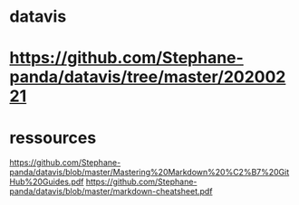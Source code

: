 # datavis

# https://github.com/Stephane-panda/datavis/tree/master/20200221 

# ressources
https://github.com/Stephane-panda/datavis/blob/master/Mastering%20Markdown%20%C2%B7%20GitHub%20Guides.pdf
https://github.com/Stephane-panda/datavis/blob/master/markdown-cheatsheet.pdf